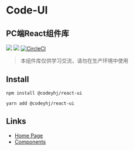 # Code-UI



## PC端React组件库

![](https://img.shields.io/badge/license-MIT-000000.svg)  ![](https://img.shields.io/npm/v/@codeyhj/react-ui.svg) [![CircleCI](https://circleci.com/gh/CodeYHJ/React-UI.svg?style=shield&circle-token=d023d03c0f692cf1b2547771088012ed45cee005)](<LINK>)

> 本组件库仅供学习交流，请勿在生产环境中使用

## Install

```
npm install @codeyhj/react-ui
```

```
yarn add @codeyhj/react-ui
```

## Links

- [Home Page](https://codeui.codeyhj.cn/react)
- [Components](https://codeui.codeyhj.cn/react)
